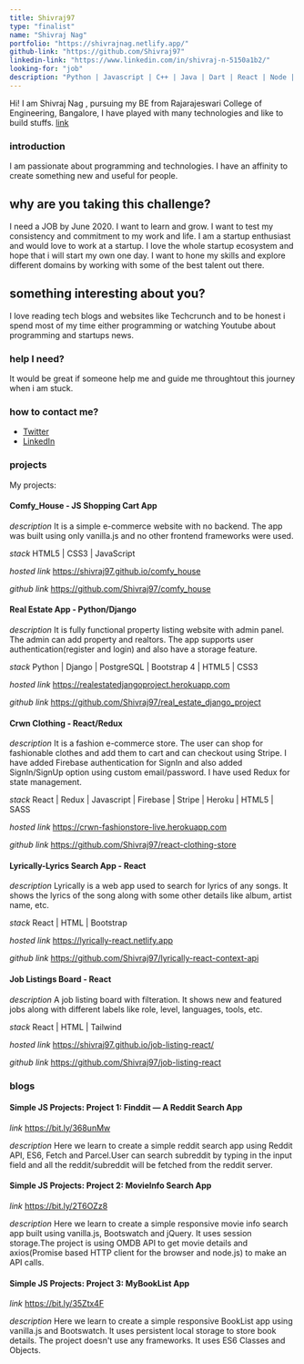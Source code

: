 ```yaml
---
title: Shivraj97
type: "finalist"
name: "Shivraj Nag"
portfolio: "https://shivrajnag.netlify.app/"
github-link: "https://github.com/Shivraj97"
linkedin-link: "https://www.linkedin.com/in/shivraj-n-5150a1b2/"
looking-for: "job"
description: "Python | Javascript | C++ | Java | Dart | React | Node | Django | Flutter | Startup Enthusiast"
---
```


Hi! I am Shivraj Nag , pursuing my BE from Rajarajeswari College of Engineering, Bangalore, I have played with many technologies and like to build stuffs. [link](https://github.com/Shivraj97)

### introduction

I am passionate about programming and technologies. I have an affinity to create something new and useful for people.

## why are you taking this challenge?

I need a JOB by June 2020.
I want to learn and grow. I want to test my consistency and commitment to my work and life.
I am a startup enthusiast and would love to work at a startup. I love the whole startup ecosystem and hope that i will start my own one day. I want to hone my skills and explore different domains by working with some of the best talent out there.

## something interesting about you?

I love reading tech blogs and websites like Techcrunch and to be honest i spend most of my time either programming or watching Youtube about programming and startups news.

### help I need?

It would be great if someone help me and guide me throughtout this journey when i am stuck.

### how to contact me?

- [Twitter](https://twitter.com/ShivrajNag1997)
- [LinkedIn](https://www.linkedin.com/in/shivraj-n-5150a1b2/)

### projects

My projects:

#### Comfy_House - JS Shopping Cart App

_description_ It is a simple e-commerce website with no backend. The app was built using only vanilla.js and no other frontend frameworks were used.

_stack_ HTML5 | CSS3 | JavaScript

_hosted link_ https://shivraj97.github.io/comfy_house

_github link_ https://github.com/Shivraj97/comfy_house

#### Real Estate App - Python/Django

_description_ It is fully functional property listing website with admin panel. The admin can add property and realtors. The app supports user authentication(register and login) and also have a storage feature.

_stack_ Python | Django | PostgreSQL | Bootstrap 4 | HTML5 | CSS3

_hosted link_ https://realestatedjangoproject.herokuapp.com

_github link_ https://github.com/Shivraj97/real_estate_django_project

#### Crwn Clothing - React/Redux

_description_ It is a fashion e-commerce store. The user can shop for fashionable clothes and add them to cart and can checkout using Stripe. I have added Firebase authentication for SignIn and also added SignIn/SignUp option using custom email/password. I have used Redux for state management.

_stack_ React | Redux | Javascript | Firebase | Stripe | Heroku | HTML5 | SASS

_hosted link_ https://crwn-fashionstore-live.herokuapp.com

_github link_ https://github.com/Shivraj97/react-clothing-store

#### Lyrically-Lyrics Search App - React

_description_ Lyrically is a web app used to search for lyrics of any songs. It shows the lyrics of the song along with some other details like album, artist name, etc.

_stack_ React | HTML | Bootstrap

_hosted link_ https://lyrically-react.netlify.app

_github link_ https://github.com/Shivraj97/lyrically-react-context-api

#### Job Listings Board - React

_description_ A job listing board with filteration. It shows new and featured jobs along with different labels like role, level, languages, tools, etc.

_stack_ React | HTML | Tailwind

_hosted link_ https://shivraj97.github.io/job-listing-react/

_github link_ https://github.com/Shivraj97/job-listing-react

### blogs

#### Simple JS Projects: Project 1: Finddit — A Reddit Search App

_link_ https://bit.ly/368unMw

_description_ Here we learn to create a simple reddit search app using Reddit API, ES6, Fetch and Parcel.User can search subreddit by typing in the input field and all the reddit/subreddit will be fetched from the reddit server.

#### Simple JS Projects: Project 2: MovieInfo Search App

_link_ https://bit.ly/2T6OZz8

_description_ Here we learn to create a simple responsive movie info search app built using vanilla.js, Bootswatch and jQuery. It uses session storage.The project is using OMDB API to get movie details and axios(Promise based HTTP client for the browser and node.js) to make an API calls.

#### Simple JS Projects: Project 3: MyBookList App

_link_ https://bit.ly/35Ztx4F

_description_ Here we learn to create a simple responsive BookList app using vanilla.js and Bootswatch. It uses persistent local storage to store book details. The project doesn't use any frameworks. It uses ES6 Classes and Objects.
